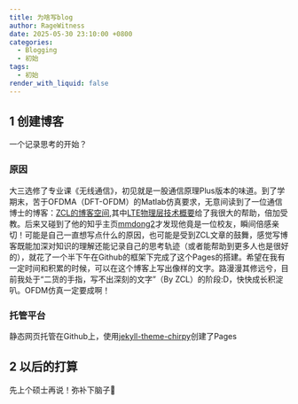 ```yaml
---
title: 为啥写blog
author: RageWitness
date: 2025-05-30 23:10:00 +0800
categories:
  - Blogging
  - 初始
tags:
  - 初始
render_with_liquid: false
---
```


## 1 创建博客
一个记录思考的开始？
### 原因
大三选修了专业课《无线通信》，初见就是一股通信原理Plus版本的味道。到了学期末，苦于OFDMA（DFT-OFDM）的Matlab仿真要求，无意间读到了一位通信博士的博客：[ZCL的博客空间](https://zlearning.netlify.app/),其中[LTE物理层技术概要](https://zlearning.netlify.app/lte/physical/lte-physical-overview)给了我很大的帮助，倍加受教。后来又碰到了他的知乎主页[mmdong2](https://www.zhihu.com/people/bluegyfrys-58)才发现他竟是一位校友，瞬间倍感亲切！可能是自己一直想写点什么的原因，也可能是受到ZCL文章的鼓舞，感觉写博客既能加深对知识的理解还能记录自己的思考轨迹（或者能帮助到更多人也是很好的），就花了一个半下午在Github的框架下完成了这个Pages的搭建。希望在我有一定时间和积累的时候，可以在这个博客上写出像样的文字。路漫漫其修远兮，目前我处于“二货的手指，写不出深刻的文字”（By ZCL）的阶段:D，快快成长积淀叭。OFDM仿真一定要成啊！
### 托管平台

静态网页托管在Github上，使用[jekyll-theme-chirpy](https://github.com/cotes2020/jekyll-theme-chirpy)创建了Pages
## 2 以后的打算
先上个硕士再说！弥补下脑子🧠
